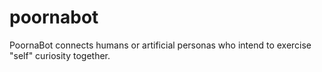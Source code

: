 # poornabot
PoornaBot connects humans or artificial personas who intend to exercise "self" curiosity together.
